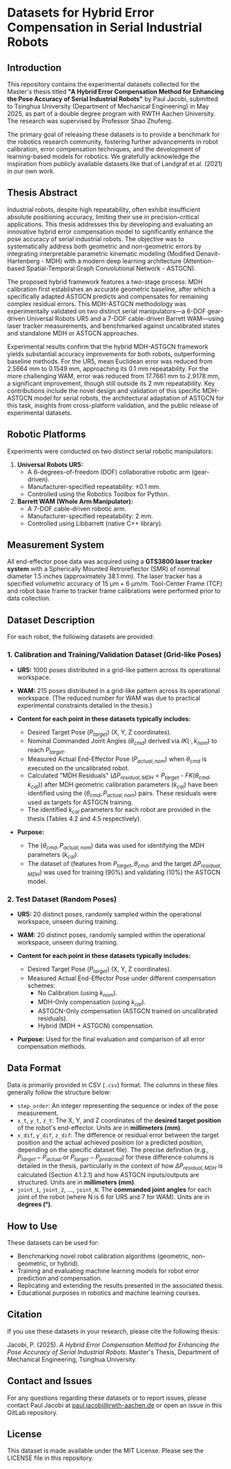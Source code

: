 # Datasets for Hybrid Error Compensation in Serial Industrial Robots

## Introduction

This repository contains the experimental datasets collected for the Master's thesis titled **"A Hybrid Error Compensation Method for Enhancing the Pose Accuracy of Serial Industrial Robots"** by Paul Jacobi, submitted to Tsinghua University (Department of Mechanical Engineering) in May 2025, as part of a double degree program with RWTH Aachen University. The research was supervised by Professor Shao Zhufeng.

The primary goal of releasing these datasets is to provide a benchmark for the robotics research community, fostering further advancements in robot calibration, error compensation techniques, and the development of learning-based models for robotics. We gratefully acknowledge the inspiration from publicly available datasets like that of Landgraf et al. (2021) in our own work.

## Thesis Abstract

Industrial robots, despite high repeatability, often exhibit insufficient absolute positioning accuracy, limiting their use in precision-critical applications. This thesis addresses this by developing and evaluating an innovative hybrid error compensation model to significantly enhance the pose accuracy of serial industrial robots. The objective was to systematically address both geometric and non-geometric errors by integrating interpretable parametric kinematic modeling (Modified Denavit-Hartenberg - MDH) with a modern deep learning architecture (Attention-based Spatial-Temporal Graph Convolutional Network - ASTGCN).

The proposed hybrid framework features a two-stage process: MDH calibration first establishes an accurate geometric baseline, after which a specifically adapted ASTGCN predicts and compensates for remaining complex residual errors. This MDH-ASTGCN methodology was experimentally validated on two distinct serial manipulators—a 6-DOF gear-driven Universal Robots UR5 and a 7-DOF cable-driven Barrett WAM—using laser tracker measurements, and benchmarked against uncalibrated states and standalone MDH or ASTGCN approaches.

Experimental results confirm that the hybrid MDH-ASTGCN framework yields substantial accuracy improvements for both robots, outperforming baseline methods. For the UR5, mean Euclidean error was reduced from $2.5664 \text{ mm}$ to $0.1549 \text{ mm}$, approaching its $0.1 \text{ mm}$ repeatability. For the more challenging WAM, error was reduced from $17.7661 \text{ mm}$ to $2.9178 \text{ mm}$, a significant improvement, though still outside its $2 \text{ mm}$ repeatability. Key contributions include the novel design and validation of this specific MDH-ASTGCN model for serial robots, the architectural adaptation of ASTGCN for this task, insights from cross-platform validation, and the public release of experimental datasets.

## Robotic Platforms

Experiments were conducted on two distinct serial robotic manipulators:

1.  **Universal Robots UR5:**
    * A 6-degrees-of-freedom (DOF) collaborative robotic arm (gear-driven).
    * Manufacturer-specified repeatability: $\pm 0.1 \text{ mm}$.
    * Controlled using the Robotics Toolbox for Python.
2.  **Barrett WAM (Whole Arm Manipulator):**
    * A 7-DOF cable-driven robotic arm.
    * Manufacturer-specified repeatability: $2 \text{ mm}$.
    * Controlled using Libbarrett (native C++ library).

## Measurement System

All end-effector pose data was acquired using a **GTS3800 laser tracker system** with a Spherically Mounted Retroreflector (SMR) of nominal diameter 1.5 inches (approximately $38.1 \text{ mm}$). The laser tracker has a specified volumetric accuracy of $15 \text{ µm} + 6 \text{ µm/m}$. Tool-Center Frame (TCF) and robot base frame to tracker frame calibrations were performed prior to data collection.

## Dataset Description

For each robot, the following datasets are provided:

### 1. Calibration and Training/Validation Dataset (Grid-like Poses)

* **UR5:** 1000 poses distributed in a grid-like pattern across its operational workspace.
* **WAM:** 215 poses distributed in a grid-like pattern across its operational workspace. (The reduced number for WAM was due to practical experimental constraints detailed in the thesis.)

* **Content for each point in these datasets typically includes:**
    * Desired Target Pose ($P_{target}$) (X, Y, Z coordinates).
    * Nominal Commanded Joint Angles ($\theta_{cmd}$) derived via $IK(\cdot, k_{nom})$ to reach $P_{target}$.
    * Measured Actual End-Effector Pose ($P_{actual, nom}$) when $\theta_{cmd}$ is executed on the uncalibrated robot.
    * Calculated "MDH Residuals" ($\Delta P_{residual, MDH}$ = $P_{target}$ - $FK$($\theta_{cmd}$, $k_{cal}$)) after MDH geometric calibration parameters ($k_{cal}$) have been identified using the $(\theta_{cmd}, P_{actual, nom})$ pairs. These residuals were used as targets for ASTGCN training.
    * The identified $k_{cal}$ parameters for each robot are provided in the thesis (Tables 4.2 and 4.5 respectively).

* **Purpose:**
    * The $(\theta_{cmd}, P_{actual, nom})$ data was used for identifying the MDH parameters ($k_{cal}$).
    * The dataset of (features from $P_{target}, \theta_{cmd}$, and the target $\Delta P_{residual, MDH}$) was used for training (90%) and validating (10%) the ASTGCN model.

### 2. Test Dataset (Random Poses)

* **UR5:** 20 distinct poses, randomly sampled within the operational workspace, unseen during training.
* **WAM:** 20 distinct poses, randomly sampled within the operational workspace, unseen during training.

* **Content for each point in these datasets typically includes:**
    * Desired Target Pose ($P_{target}$) (X, Y, Z coordinates).
    * Measured Actual End-Effector Pose under different compensation schemes:
        * No Calibration (using $k_{nom}$).
        * MDH-Only compensation (using $k_{cal}$).
        * ASTGCN-Only compensation (ASTGCN trained on uncalibrated residuals).
        * Hybrid (MDH + ASTGCN) compensation.

* **Purpose:** Used for the final evaluation and comparison of all error compensation methods.

## Data Format

Data is primarily provided in CSV (`.csv`) format. The columns in these files generally follow the structure below:

* `step_order`: An integer representing the sequence or index of the pose measurement.
* `x_t`, `y_t`, `z_t`: The X, Y, and Z coordinates of the **desired target position** of the robot's end-effector. Units are in **millimeters (mm)**.
* `x_dif`, `y_dif`, `z_dif`: The difference or residual error between the target position and the actual achieved position (or a predicted position, depending on the specific dataset file). The precise definition (e.g., $P_{target} - P_{actual}$ or $P_{target} - P_{predicted}$) for these difference columns is detailed in the thesis, particularly in the context of how $\Delta P_{residual, MDH}$ is calculated (Section 4.1.2.1) and how ASTGCN inputs/outputs are structured. Units are in **millimeters (mm)**.
* `joint_1`, `joint_2`, ..., `joint_N`: The **commanded joint angles** for each joint of the robot (where N is 6 for UR5 and 7 for WAM). Units are in **degrees (°)**.

## How to Use

These datasets can be used for:
* Benchmarking novel robot calibration algorithms (geometric, non-geometric, or hybrid).
* Training and evaluating machine learning models for robot error prediction and compensation.
* Replicating and extending the results presented in the associated thesis.
* Educational purposes in robotics and machine learning courses.

## Citation

If you use these datasets in your research, please cite the following thesis:

Jacobi, P. (2025). *A Hybrid Error Compensation Method for Enhancing the Pose Accuracy of Serial Industrial Robots*. Master's Thesis, Department of Mechanical Engineering, Tsinghua University.

## Contact and Issues
For any questions regarding these datasets or to report issues, please contact Paul Jacobi at paul.jacobi@rwth-aachen.de or open an issue in this GitLab repository.

## License
This dataset is made available under the MIT License. Please see the LICENSE file in this repository.
